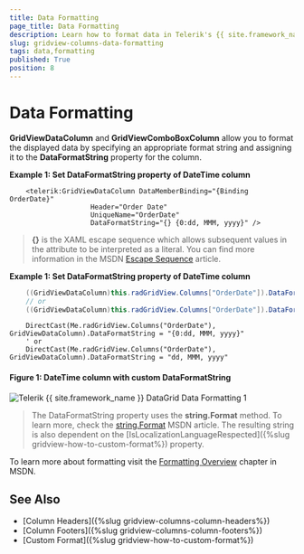 ```yaml
---
title: Data Formatting
page_title: Data Formatting
description: Learn how to format data in Telerik's {{ site.framework_name }} DataGrid by specifying an appropriate format string and assigning it to the DataFormatString property.
slug: gridview-columns-data-formatting
tags: data,formatting
published: True
position: 8
---
```


# Data Formatting

__GridViewDataColumn__ and __GridViewComboBoxColumn__ allow you to format the displayed data by specifying an appropriate format string and assigning it to the __DataFormatString__ property for the column.

__Example 1: Set DataFormatString property of DateTime column__

```XAML
	<telerik:GridViewDataColumn DataMemberBinding="{Binding OrderDate}"
	                Header="Order Date"
	                UniqueName="OrderDate"
	                DataFormatString="{} {0:dd, MMM, yyyy}" />
```

>__{}__ is the XAML escape sequence which allows subsequent values in the attribute to be interpreted as a literal. You can find more information in the MSDN [Escape Sequence](http://msdn.microsoft.com/en-us/library/ms744986.aspx) article.

__Example 1: Set DataFormatString property of DateTime column__

```C#
	((GridViewDataColumn)this.radGridView.Columns["OrderDate"]).DataFormatString = "{0:dd, MMM, yyyy}";
	// or
	((GridViewDataColumn)this.radGridView.Columns["OrderDate"]).DataFormatString = "dd, MMM, yyyy";
```
```VB.NET
	DirectCast(Me.radGridView.Columns("OrderDate"), GridViewDataColumn).DataFormatString = "{0:dd, MMM, yyyy}"
	' or
	DirectCast(Me.radGridView.Columns("OrderDate"), GridViewDataColumn).DataFormatString = "dd, MMM, yyyy"
```

#### __Figure 1: DateTime column with custom DataFormatString__

![Telerik {{ site.framework_name }} DataGrid Data Formatting 1](images/RadGridView_DataFormatting_1.png)

>The DataFormatString property uses the __string.Format__ method. To learn more, check the [string.Format](http://msdn.microsoft.com/en-us/library/system.string.format.aspx) MSDN article. The resulting string is also dependent on the [IsLocalizationLanguageRespected]({%slug gridview-how-to-custom-format%}) property.

To learn more about formatting visit the [Formatting Overview](http://msdn.microsoft.com/en-us/library/26etazsy.aspx) chapter in MSDN.

## See Also

 * [Column Headers]({%slug gridview-columns-column-headers%})
 * [Column Footers]({%slug gridview-columns-column-footers%})
 * [Custom Format]({%slug gridview-how-to-custom-format%})
